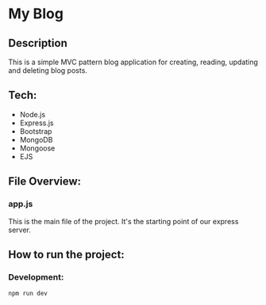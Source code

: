 # My Blog

## Description
This is a simple MVC pattern blog application for creating, reading, updating and deleting blog posts.

## Tech:
- Node.js
- Express.js
- Bootstrap
- MongoDB
- Mongoose
- EJS

## File Overview:

### app.js
This is the main file of the project. It's the starting point of our express server. 

## How to run the project:

### Development: 
```bash
npm run dev
```
